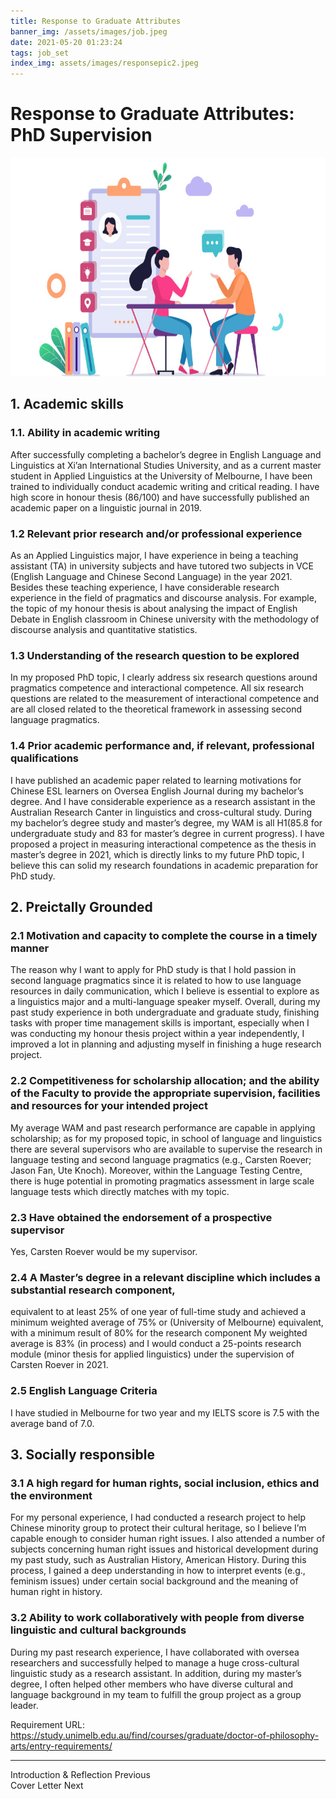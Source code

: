 ```yaml
---
title: Response to Graduate Attributes
banner_img: /assets/images/job.jpeg
date: 2021-05-20 01:23:24
tags: job_set
index_img: assets/images/responsepic2.jpeg
---
```


# Response to Graduate Attributes: PhD Supervision

<div align=center>
<img src="/assets/images/Interviewguidepic.jpeg" width="600" height="350" />
</div>

## 1. Academic skills
### 1.1. Ability in academic writing
After successfully completing a bachelor’s degree in English Language and Linguistics at Xi’an International Studies University, and as a current master student in Applied Linguistics at the University of Melbourne, I have been trained to individually conduct academic writing and critical reading. I have
high score in honour thesis (86/100) and have successfully published an academic paper on a linguistic journal in 2019.
### 1.2 Relevant prior research and/or professional experience
As an Applied Linguistics major, I have experience in being a teaching assistant (TA) in university subjects and have tutored two subjects in VCE (English Language and Chinese Second Language) in the year 2021. Besides these teaching experience, I have considerable research experience in the field of pragmatics and discourse analysis. For example, the topic of my honour thesis is about analysing the impact of English Debate in English classroom in Chinese university with the methodology of discourse analysis and quantitative statistics.
### 1.3 Understanding of the research question to be explored
In my proposed PhD topic, I clearly address six research questions around pragmatics competence and interactional competence. All six research questions are related to the measurement of interactional competence and are all closed related to the theoretical framework in assessing second language pragmatics.
### 1.4 Prior academic performance and, if relevant, professional qualifications
I have published an academic paper related to learning motivations for Chinese ESL learners on Oversea English Journal during my bachelor’s degree. And I have considerable experience as a research assistant in the Australian Research Canter in linguistics and cross-cultural study. During my bachelor’s degree study and master’s degree, my WAM is all H1(85.8 for undergraduate study and 83 for master’s degree
in current progress). I have proposed a project in measuring interactional competence as the thesis in master’s degree in 2021, which is directly links to my future PhD topic, I believe this can solid my research foundations in academic preparation for PhD study.
## 2. Preictally Grounded
### 2.1 Motivation and capacity to complete the course in a timely manner
The reason why I want to apply for PhD study is that I hold passion in second language pragmatics since it is related to how to use language resources in daily communication, which I believe is essential to explore as a linguistics major and a multi-language speaker myself. Overall, during my past study experience in both undergraduate and graduate study, finishing tasks with proper time management skills is important, especially when I was conducting my honour thesis project within a year independently, I improved a lot in planning and adjusting myself in finishing a huge research project.
### 2.2 Competitiveness for scholarship allocation; and the ability of the Faculty to provide the appropriate supervision, facilities and resources for your intended project
My average WAM and past research performance are capable in applying scholarship; as for my proposed topic, in school of language and linguistics there are several supervisors who are available to supervise the research in language testing and second language pragmatics (e.g., Carsten Roever; Jason Fan, Ute Knoch). Moreover, within the Language Testing Centre, there is huge potential in promoting pragmatics assessment in large scale language tests which directly matches with my topic.
### 2.3 Have obtained the endorsement of a prospective supervisor
Yes, Carsten Roever would be my supervisor.
### 2.4 A Master’s degree in a relevant discipline which includes a substantial research component,
equivalent to at least 25% of one year of full-time study and achieved a minimum weighted average of 75% or (University of Melbourne) equivalent, with a minimum result of 80% for the research component
My weighted average is 83% (in process) and I would conduct a 25-points research module (minor thesis for applied linguistics) under the supervision of Carsten Roever in 2021.
### 2.5 English Language Criteria
I have studied in Melbourne for two year and my IELTS score is 7.5 with the average band of 7.0.
## 3. Socially responsible
### 3.1 A high regard for human rights, social inclusion, ethics and the environment
For my personal experience, I had conducted a research project to help Chinese minority group to protect their cultural heritage, so I believe I’m capable enough to consider human right issues. I also attended a number of subjects concerning human right issues and historical development during my past study, such as Australian History, American History. During this process, I gained a deep understanding in how to interpret events (e.g., feminism issues) under certain social background and the meaning of human right in history.
### 3.2 Ability to work collaboratively with people from diverse linguistic and cultural backgrounds
During my past research experience, I have collaborated with oversea researchers and successfully helped to manage a huge cross-cultural linguistic study as a research assistant. In addition, during my master’s degree, I often helped other members who have diverse cultural and language background in my team to fulfill the group project as a group leader.

Requirement URL:
https://study.unimelb.edu.au/find/courses/graduate/doctor-of-philosophy-arts/entry-requirements/

---

<div class="post-prevnext">
    <article class="post-prev col-6">
        <a href="/2021/05/17/introduction-and-reflection-on-the-job-set/" style="text-decoration: none;">
            <i class="iconfont icon-arrowleft"></i>
            <span class="hidden-mobile">Introduction & Reflection</span>
            <span class="visible-mobile">Previous</span>
        </a>
    </article>
    <article class="post-next col-6">
        <a href="/2021/05/18/cover-letter/" style="text-decoration: none;">
            <span class="hidden-mobile">Cover Letter</span>
            <span class="visible-mobile">Next</span>
            <i class="iconfont icon-arrowright"></i>
        </a>
    </article>
</div>
